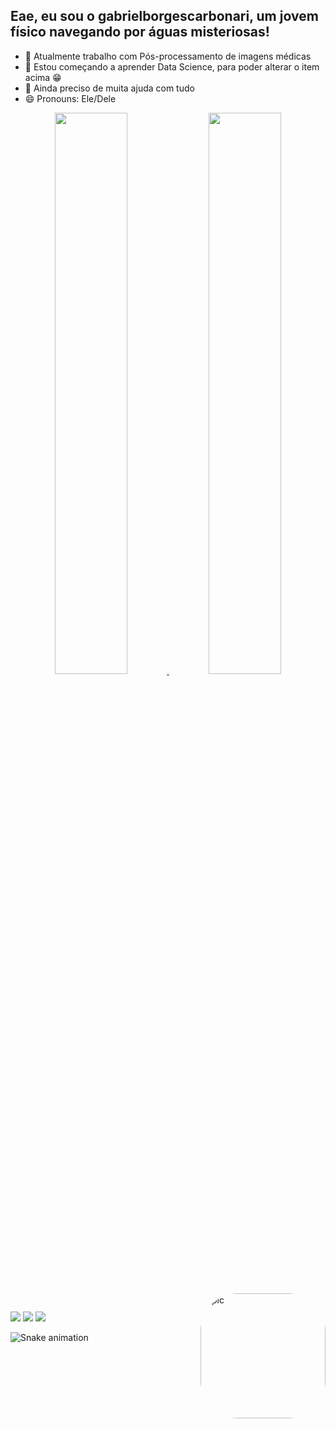 ## Eae, eu sou o gabrielborgescarbonari, um jovem físico navegando por águas misteriosas!

- 🔭 Atualmente trabalho com Pós-processamento de imagens médicas
- 🌱 Estou começando a aprender Data Science, para poder alterar o item acima 😁
- 🤔 Ainda preciso de muita ajuda com tudo
- 😄 Pronouns: Ele/Dele

<div align="center">
  <a href="https://github.com/gabrielborgescarbonari">
  <img height="48%" src="https://github-readme-stats.vercel.app/api?username=gabrielborgescarbonari&show_icons=true&theme=radical&include_all_commits=true&count_private=true"/>
  <img height="48%" src="https://github-readme-stats.vercel.app/api/top-langs/?username=gabrielborgescarbonari&layout=compact&langs_count=7&theme=radical"/>

</div>
<div style="display: inline_block"><br>
  <img align="right" alt="pic" height="200" style="border-radius:60px;" src="https://cdn.discordapp.com/attachments/809596172499025963/1055651301222006864/download20221204220113.png"
</div>

##

<div> 
  <a href="https://www.instagram.com/fuigacarbonari" target="_blank"><img src="https://img.shields.io/badge/-Instagram-%23E4405F?style=for-the-badge&logo=instagram&logoColor=white" target="_blank"></a>
  <a href = "mailto:gabrielcarbonari119@gmail.com"><img src="https://img.shields.io/badge/-Gmail-%23333?style=for-the-badge&logo=gmail&logoColor=white" target="_blank"></a>
  <a href="https://www.linkedin.com/in/gabrielcarbonari" target="_blank"><img src="https://img.shields.io/badge/-LinkedIn-%230077B5?style=for-the-badge&logo=linkedin&logoColor=white" target="_blank"></a> 
</div>

 ![Snake animation](https://github.com/gabrielborgescarbonari/gabrielborgescarbonari/blob/output/github-contribution-grid-snake.svg)
 

